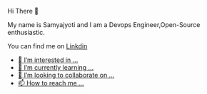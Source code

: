 Hi There 👋

My name is Samyajyoti and I am a Devops Engineer,Open-Source enthusiastic.



You can find me on <a href="https://www.linkedin.com/in/samyajyoti-bordoloi-93513a129/">Linkdin


- 👀 I’m interested in ...
- 🌱 I’m currently learning ...
- 💞️ I’m looking to collaborate on ...
- 📫 How to reach me ...

<!---
sambordoloi/sambordoloi is a ✨ special ✨ repository because its `README.md` (this file) appears on your GitHub profile.
You can click the Preview link to take a look at your changes.
--->
